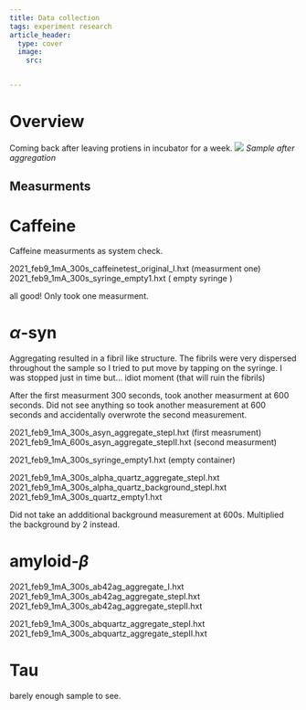 ```yaml
---
title: Data collection
tags: experiment research 
article_header:
  type: cover
  image: 
    src: 


---
```

# Overview 
Coming back after leaving protiens in incubator for a week. 
<img class="image image--md" src="/files/aggimage.png">
*Sample after aggregation*


## Measurments 

# Caffeine 
Caffeine measurments as system check. 

2021_feb9_1mA_300s_caffeinetest_original_I.hxt (measurment one)
2021_feb9_1mA_300s_syringe_empty1.hxt ( empty syringe )

all good! Only took one measurment. 

# $\alpha$-syn
Aggregating resulted in a fibril like structure. The fibrils were very dispersed throughout the sample so I tried to put move by tapping on the syringe. I was stopped just in time but... idiot moment (that will ruin the fibrils)

After the first measurment 300 seconds, took another measurment at 600 seconds. Did not see anything so took another measurement at 600 seconds and accidentally overwrote the second measurement. 

2021_feb9_1mA_300s_asyn_aggregate_stepI.hxt (first measrument) 
2021_feb9_1mA_600s_asyn_aggregate_stepII.hxt (second measurment) 

2021_feb9_1mA_300s_syringe_empty1.hxt (empty container)

2021_feb9_1mA_300s_alpha_quartz_aggregate_stepI.hxt
2021_feb9_1mA_300s_alpha_quartz_background_stepI.hxt
2021_feb9_1mA_300s_quartz_empty1.hxt

Did not take an addditional background measurement at 600s. Multiplied the background by 2 instead. 

# amyloid-$\beta$


2021_feb9_1mA_300s_ab42ag_aggregate_I.hxt
2021_feb9_1mA_300s_ab42ag_aggregate_stepI.hxt
2021_feb9_1mA_300s_ab42ag_aggregate_stepII.hxt

2021_feb9_1mA_300s_abquartz_aggregate_stepI.hxt
2021_feb9_1mA_300s_abquartz_aggregate_stepII.hxt

# Tau
barely enough sample to see. 
